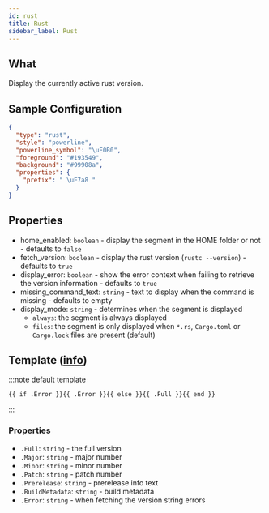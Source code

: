 ```yaml
---
id: rust
title: Rust
sidebar_label: Rust
---
```


## What

Display the currently active rust version.

## Sample Configuration

```json
{
  "type": "rust",
  "style": "powerline",
  "powerline_symbol": "\uE0B0",
  "foreground": "#193549",
  "background": "#99908a",
  "properties": {
    "prefix": " \uE7a8 "
  }
}
```

## Properties

- home_enabled: `boolean` - display the segment in the HOME folder or not - defaults to `false`
- fetch_version: `boolean` - display the rust version (`rustc --version`) - defaults to `true`
- display_error: `boolean` - show the error context when failing to retrieve the version information - defaults to `true`
- missing_command_text: `string` - text to display when the command is missing - defaults to empty
- display_mode: `string` - determines when the segment is displayed
  - `always`: the segment is always displayed
  - `files`: the segment is only displayed when `*.rs`, `Cargo.toml` or `Cargo.lock` files are present (default)

## Template ([info][templates])

:::note default template

``` template
{{ if .Error }}{{ .Error }}{{ else }}{{ .Full }}{{ end }}
```

:::

### Properties

- `.Full`: `string` - the full version
- `.Major`: `string` - major number
- `.Minor`: `string` - minor number
- `.Patch`: `string` - patch number
- `.Prerelease`: `string` - prerelease info text
- `.BuildMetadata`: `string` - build metadata
- `.Error`: `string` - when fetching the version string errors

[templates]: /docs/config-templates

